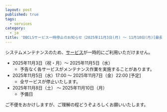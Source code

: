 ```yaml
---
layout: post
published: true
tags:
  - services
category:
  - ja
title: 'DBCLSサービス一時停止のお知らせ（2025年11月3日(月) ～ 11月10日(月)[最長]）'
---
```

システムメンテナンスのため、[サービス](https://dbcls.rois.ac.jp/services.html)が一時的にご利用いただけません。

* 2025年11月3日（祝・月）〜  2025年11月5日（水）
  * 予告なく各サービスがメンテナンス作業を実施することがあります。
* 2025年11月5日（水）17:00 〜  2025年11月7日（金）22:00 [予定]
  * 全サービスが停止いたします。
* 2025年11月8日（土） 〜  2025年11月10日（月）
  * 予備日
    
ご不便をおかけしますが、ご理解の程どうぞよろしくお願いいたします。
